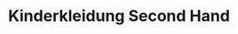 ---
title: "Kinderkleidung Second Hand"
url: /neu-ulm/kinderkleidung-second-hand/
shop: Gebrauchtwaren
---